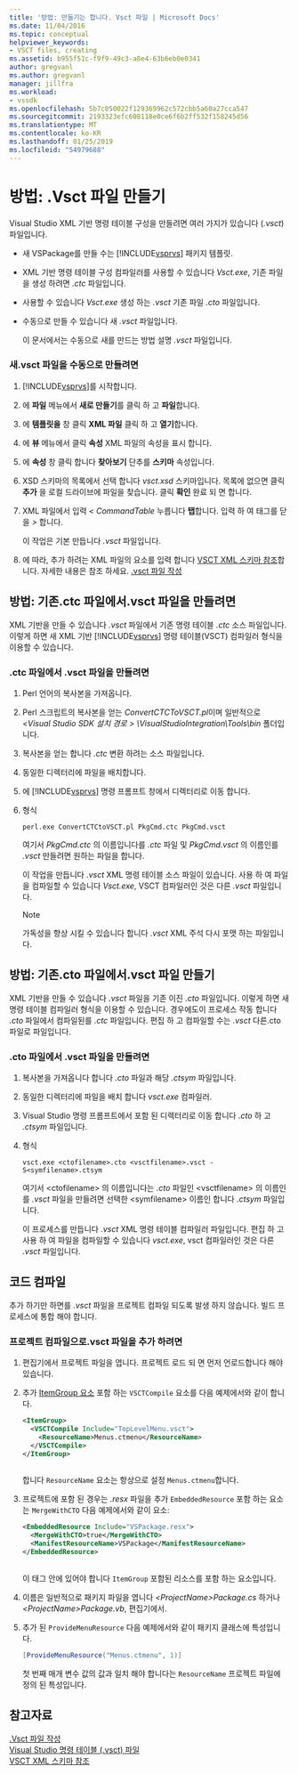 ```yaml
---
title: '방법: 만들기는 합니다. Vsct 파일 | Microsoft Docs'
ms.date: 11/04/2016
ms.topic: conceptual
helpviewer_keywords:
- VSCT files, creating
ms.assetid: b955f51c-f9f9-49c3-a8e4-63b6eb0e0341
author: gregvanl
ms.author: gregvanl
manager: jillfra
ms.workload:
- vssdk
ms.openlocfilehash: 5b7c050022f129369962c572cbb5a60a27cca547
ms.sourcegitcommit: 2193323efc608118e0ce6f6b2ff532f158245d56
ms.translationtype: MT
ms.contentlocale: ko-KR
ms.lasthandoff: 01/25/2019
ms.locfileid: "54979688"
---
```

# <a name="how-to-create-a-vsct-file"></a>방법: .Vsct 파일 만들기  
  
Visual Studio XML 기반 명령 테이블 구성을 만들려면 여러 가지가 있습니다 (*.vsct*) 파일입니다.  
  
- 새 VSPackage를 만들 수는 [!INCLUDE[vsprvs](../../code-quality/includes/vsprvs_md.md)] 패키지 템플릿.  
  
- XML 기반 명령 테이블 구성 컴파일러를 사용할 수 있습니다 *Vsct.exe*, 기존 파일을 생성 하려면 *.ctc* 파일입니다.  
  
- 사용할 수 있습니다 *Vsct.exe* 생성 하는 *.vsct* 기존 파일 *.cto* 파일입니다.  
  
- 수동으로 만들 수 있습니다 새 *.vsct* 파일입니다.  
  
  이 문서에서는 수동으로 새를 만드는 방법 설명 *.vsct* 파일입니다.  
  
### <a name="to-manually-create-a-new-vsct-file"></a>새.vsct 파일을 수동으로 만들려면  
  
1. [!INCLUDE[vsprvs](../../code-quality/includes/vsprvs_md.md)]를 시작합니다.  
  
2. 에 **파일** 메뉴에서 **새로 만들기**를 클릭 하 고 **파일**합니다.  
  
3. 에 **템플릿을** 창 클릭 **XML 파일** 클릭 하 고 **열기**합니다.  
  
4. 에 **뷰** 메뉴에서 클릭 **속성** XML 파일의 속성을 표시 합니다.  
  
5. 에 **속성** 창 클릭 합니다 **찾아보기** 단추를 **스키마** 속성입니다.  
  
6. XSD 스키마의 목록에서 선택 합니다 *vsct.xsd* 스키마입니다. 목록에 없으면 클릭 **추가** 을 로컬 드라이브에 파일을 찾습니다. 클릭 **확인** 완료 되 면 합니다.  
  
7. XML 파일에서 입력 *< CommandTable* 누릅니다 **탭**합니다. 입력 하 여 태그를 닫을 *>* 합니다.  
  
    이 작업은 기본 만듭니다 *.vsct* 파일입니다.  
  
8. 에 따라, 추가 하려는 XML 파일의 요소를 입력 합니다 [VSCT XML 스키마 참조](../../extensibility/vsct-xml-schema-reference.md)합니다. 자세한 내용은 참조 하세요. [.vsct 파일 작성](../../extensibility/internals/authoring-dot-vsct-files.md)  
  
<a name="how-to-create-a-dot-vsct-file-from-an-existing-dot-ctc-file"></a>

## <a name="how-to-create-a-vsct-file-from-an-existing-ctc-file"></a>방법: 기존.ctc 파일에서.vsct 파일을 만들려면  
  
XML 기반을 만들 수 있습니다 *.vsct* 파일에서 기존 명령 테이블 *.ctc* 소스 파일입니다. 이렇게 하면 새 XML 기반 [!INCLUDE[vsprvs](../../code-quality/includes/vsprvs_md.md)] 명령 테이블(VSCT) 컴파일러 형식을 이용할 수 있습니다.  
  
### <a name="to-create-a-vsct-file-from-a-ctc-file"></a>.ctc 파일에서 .vsct 파일을 만들려면  
  
1. Perl 언어의 복사본을 가져옵니다.  
  
2. Perl 스크립트의 복사본을 얻는 *ConvertCTCToVSCT.pl*이며 일반적으로  *\<Visual Studio SDK 설치 경로 > \VisualStudioIntegration\Tools\bin* 폴더입니다.  
  
3. 복사본을 얻는 합니다 *.ctc* 변환 하려는 소스 파일입니다.  
  
4. 동일한 디렉터리에 파일을 배치합니다.  
  
5. 에 [!INCLUDE[vsprvs](../../code-quality/includes/vsprvs_md.md)] 명령 프롬프트 창에서 디렉터리로 이동 합니다.  
  
6. 형식  
  
   ```  
   perl.exe ConvertCTCtoVSCT.pl PkgCmd.ctc PkgCmd.vsct  
   ```  
  
    여기서 *PkgCmd.ctc* 의 이름입니다를 *.ctc* 파일 및 *PkgCmd.vsct* 의 이름인를 *.vsct* 만들려면 원하는 파일을 합니다.  
  
    이 작업을 만듭니다 *.vsct* XML 명령 테이블 소스 파일이 있습니다. 사용 하 여 파일을 컴파일할 수 있습니다 *Vsct.exe*, VSCT 컴파일러인 것은 다른 *.vsct* 파일입니다.  
  
   > [!NOTE]
   >  가독성을 향상 시킬 수 있습니다 합니다 *.vsct* XML 주석 다시 포맷 하는 파일입니다.  
  
<a name="how-to-create-a-dot-vsct-file-from-an-existing-dot-cto-file"></a>

## <a name="how-to-create-a-vsct-file-from-an-existing-cto-file"></a>방법: 기존.cto 파일에서.vsct 파일 만들기  
  
XML 기반을 만들 수 있습니다 *.vsct* 파일을 기존 이진 *.cto* 파일입니다. 이렇게 하면 새 명령 테이블 컴파일러 형식을 이용할 수 있습니다. 경우에도이 프로세스 작동 합니다 *.cto* 파일에서 컴파일된를 *.ctc* 파일입니다. 편집 하 고 컴파일할 수는 *.vsct* 다른.cto 파일로 파일입니다.  
  
### <a name="to-create-a-vsct-file-from-a-cto-file"></a>.cto 파일에서 .vsct 파일을 만들려면  
  
1.  복사본을 가져옵니다 합니다 *.cto* 파일과 해당 *.ctsym* 파일입니다.  
  
2.  동일한 디렉터리에 파일을 배치 합니다 *vsct.exe* 컴파일러.  
  
3.  Visual Studio 명령 프롬프트에서 포함 된 디렉터리로 이동 합니다 *.cto* 하 고 *.ctsym* 파일입니다.  
  
4.  형식  

    ```
    vsct.exe <ctofilename>.cto <vsctfilename>.vsct -S<symfilename>.ctsym
    ```

     여기서 \<ctofilename\> 의 이름입니다는 *.cto* 파일인 \<vsctfilename\> 의 이름인를 *.vsct* 파일을 만들려면 선택한 \<symfilename\> 이름인 합니다 *.ctsym* 파일입니다.  
  
     이 프로세스를 만듭니다 *.vsct* XML 명령 테이블 컴파일러 파일입니다. 편집 하 고 사용 하 여 파일을 컴파일할 수 있습니다 *vsct.exe*, vsct 컴파일러인 것은 다른 *.vsct* 파일입니다.  
  
## <a name="compile-the-code"></a>코드 컴파일  
 추가 하기만 하면를 *.vsct* 파일을 프로젝트 컴파일 되도록 발생 하지 않습니다. 빌드 프로세스에 통합 해야 합니다.  
  
### <a name="to-add-a-vsct-file-to-project-compilation"></a>프로젝트 컴파일으로.vsct 파일을 추가 하려면  
  
1.  편집기에서 프로젝트 파일을 엽니다. 프로젝트 로드 되 면 먼저 언로드합니다 해야 있습니다.  
  
2.  추가 [ItemGroup 요소](../../msbuild/itemgroup-element-msbuild.md) 포함 하는 `VSCTCompile` 요소를 다음 예제에서와 같이 합니다.  
  
    ```xml  
    <ItemGroup>  
      <VSCTCompile Include="TopLevelMenu.vsct">  
        <ResourceName>Menus.ctmenu</ResourceName>  
      </VSCTCompile>  
    </ItemGroup>  
  
    ```  
  
     합니다 `ResourceName` 요소는 항상으로 설정 `Menus.ctmenu`합니다.  
  
3.  프로젝트에 포함 된 경우는 *.resx* 파일을 추가 `EmbeddedResource` 포함 하는 요소는 `MergeWithCTO` 다음 예제에서와 같이 요소:  
  
    ```xml  
    <EmbeddedResource Include="VSPackage.resx">  
      <MergeWithCTO>true</MergeWithCTO>  
      <ManifestResourceName>VSPackage</ManifestResourceName>  
    </EmbeddedResource>  
  
    ```  
  
     이 태그 안에 있어야 합니다 `ItemGroup` 포함된 리소스를 포함 하는 요소입니다.  
  
4.  이름은 일반적으로 패키지 파일을 엽니다  *\<ProjectName\>Package.cs* 하거나  *\<ProjectName\>Package.vb*, 편집기에서.  
  
5.  추가 된 `ProvideMenuResource` 다음 예제에서와 같이 패키지 클래스에 특성입니다.  
  
    ```csharp  
    [ProvideMenuResource("Menus.ctmenu", 1)]  
    ```  
  
     첫 번째 매개 변수 값의 값과 일치 해야 합니다는 `ResourceName` 프로젝트 파일에 정의 된 특성입니다.  
  
## <a name="see-also"></a>참고자료  
 [.Vsct 파일 작성](../../extensibility/internals/authoring-dot-vsct-files.md)   
 [Visual Studio 명령 테이블 (.vsct) 파일](../../extensibility/internals/visual-studio-command-table-dot-vsct-files.md)   
 [VSCT XML 스키마 참조](../../extensibility/vsct-xml-schema-reference.md)